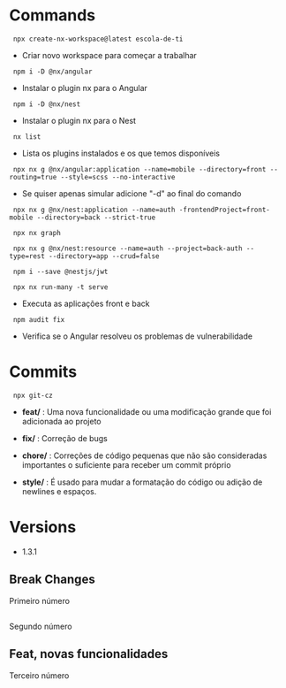 # Commands

```
 npx create-nx-workspace@latest escola-de-ti
```
-  Criar novo workspace para começar a trabalhar
```
 npm i -D @nx/angular
```
- Instalar o plugin nx para o Angular
```
 npm i -D @nx/nest
```
- Instalar o plugin nx para o Nest
```
 nx list
```
- Lista os plugins instalados e os que temos disponíveis
```
 npx nx g @nx/angular:application --name=mobile --directory=front --routing=true --style=scss --no-interactive
```
- Se quiser apenas simular adicione "-d" ao final do comando
```
 npx nx g @nx/nest:application --name=auth -frontendProject=front-mobile --directory=back --strict-true
```
```
 npx nx graph
```
```
 npx nx g @nx/nest:resource --name=auth --project=back-auth --type=rest --directory=app --crud=false
```
```
 npm i --save @nestjs/jwt
```
```
 npx nx run-many -t serve
```
- Executa as aplicações front e back
```
 npm audit fix
```
- Verifica se o Angular resolveu os problemas de vulnerabilidade 

# Commits
```
 npx git-cz
```

- **feat/** : Uma nova funcionalidade ou uma modificação grande que foi adicionada ao projeto

- **fix/** : Correção de bugs

- **chore/** : Correções de código pequenas que não são consideradas importantes o suficiente para receber um commit próprio

- **style/** : É usado para mudar a formatação do código ou adição de newlines e espaços.

# Versions
- 1.3.1
## Break Changes
Primeiro número

##
Segundo número

## Feat, novas funcionalidades
Terceiro número
